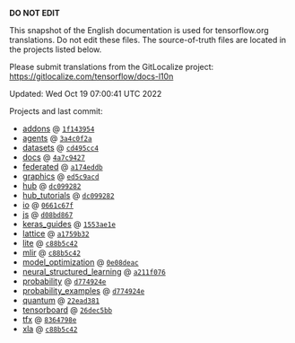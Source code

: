 __DO NOT EDIT__

This snapshot of the English documentation is used for tensorflow.org
translations. Do not edit these files. The source-of-truth files are located in
the projects listed below.

Please submit translations from the GitLocalize project: https://gitlocalize.com/tensorflow/docs-l10n

Updated: Wed Oct 19 07:00:41 UTC 2022

Projects and last commit:

- [addons](https://github.com/tensorflow/addons/tree/master/docs) @ <a href='https://github.com/tensorflow/addons/commit/1f14395415deb3e2dc94da6528ba461ea50c3bfb'><code>1f143954</code></a>
- [agents](https://github.com/tensorflow/agents/tree/master/docs) @ <a href='https://github.com/tensorflow/agents/commit/3a4c0f2a842584a1753cab96ef6309f84bb18705'><code>3a4c0f2a</code></a>
- [datasets](https://github.com/tensorflow/datasets/tree/master/docs) @ <a href='https://github.com/tensorflow/datasets/commit/cd495cc46fe776dfb4ef3aa1681a9257278f87c9'><code>cd495cc4</code></a>
- [docs](https://github.com/tensorflow/docs/tree/master/site/en) @ <a href='https://github.com/tensorflow/docs/commit/4a7c94274eec86dc1e0f2637fdb4e6074b3127fc'><code>4a7c9427</code></a>
- [federated](https://github.com/tensorflow/federated/tree/main/docs) @ <a href='https://github.com/tensorflow/federated/commit/a174eddb8632105923b5a1c734b5624aec53cd68'><code>a174eddb</code></a>
- [graphics](https://github.com/tensorflow/graphics/tree/master/tensorflow_graphics/g3doc) @ <a href='https://github.com/tensorflow/graphics/commit/ed5c9acd2e7b8d44bb23cc0120acea74fdbb77ea'><code>ed5c9acd</code></a>
- [hub](https://github.com/tensorflow/hub/tree/master/docs) @ <a href='https://github.com/tensorflow/hub/commit/dc09928245859416e741a47a7b0f29ec1689eb69'><code>dc099282</code></a>
- [hub_tutorials](https://github.com/tensorflow/hub/tree/master/examples/colab) @ <a href='https://github.com/tensorflow/hub/commit/dc09928245859416e741a47a7b0f29ec1689eb69'><code>dc099282</code></a>
- [io](https://github.com/tensorflow/io/tree/master/docs) @ <a href='https://github.com/tensorflow/io/commit/0661c67f8e7f9e33aca9179afbadee71dd48171c'><code>0661c67f</code></a>
- [js](https://github.com/tensorflow/tfjs-website/tree/master/docs) @ <a href='https://github.com/tensorflow/tfjs-website/commit/d08bd867445dd5323afd4586a3595c22768adae7'><code>d08bd867</code></a>
- [keras_guides](https://github.com/tensorflow/docs/tree/snapshot-keras/site/en/guide/keras) @ <a href='https://github.com/tensorflow/docs/commit/1553ae1e4a149be71703e2ee60173b3d1e0e8c00'><code>1553ae1e</code></a>
- [lattice](https://github.com/tensorflow/lattice/tree/master/docs) @ <a href='https://github.com/tensorflow/lattice/commit/a1759b3243131cafca37d46b1977362dec8abee3'><code>a1759b32</code></a>
- [lite](https://github.com/tensorflow/tensorflow/tree/master/tensorflow/lite/g3doc) @ <a href='https://github.com/tensorflow/tensorflow/commit/c88b5c42cd1335b948eb52df51bcfee7521e0345'><code>c88b5c42</code></a>
- [mlir](https://github.com/tensorflow/tensorflow/tree/master/tensorflow/compiler/mlir/g3doc) @ <a href='https://github.com/tensorflow/tensorflow/commit/c88b5c42cd1335b948eb52df51bcfee7521e0345'><code>c88b5c42</code></a>
- [model_optimization](https://github.com/tensorflow/model-optimization/tree/master/tensorflow_model_optimization/g3doc) @ <a href='https://github.com/tensorflow/model-optimization/commit/0e08deac13210ca77bcddcfb258e35e42640a164'><code>0e08deac</code></a>
- [neural_structured_learning](https://github.com/tensorflow/neural-structured-learning/tree/master/g3doc) @ <a href='https://github.com/tensorflow/neural-structured-learning/commit/a211f0762c3b71112b275cd05ff6d579f5316891'><code>a211f076</code></a>
- [probability](https://github.com/tensorflow/probability/tree/main/tensorflow_probability/g3doc) @ <a href='https://github.com/tensorflow/probability/commit/d774924e1f8f66f5a0b4735ba95dd5c927a4ae96'><code>d774924e</code></a>
- [probability_examples](https://github.com/tensorflow/probability/tree/main/tensorflow_probability/examples/jupyter_notebooks) @ <a href='https://github.com/tensorflow/probability/commit/d774924e1f8f66f5a0b4735ba95dd5c927a4ae96'><code>d774924e</code></a>
- [quantum](https://github.com/tensorflow/quantum/tree/master/docs) @ <a href='https://github.com/tensorflow/quantum/commit/22ead381acb6446d11b4be17e03d8a57fe59a429'><code>22ead381</code></a>
- [tensorboard](https://github.com/tensorflow/tensorboard/tree/master/docs) @ <a href='https://github.com/tensorflow/tensorboard/commit/26dec5bb076883f266d6e08a58b177b469582006'><code>26dec5bb</code></a>
- [tfx](https://github.com/tensorflow/tfx/tree/master/docs) @ <a href='https://github.com/tensorflow/tfx/commit/8364798ee77142c2e856fe896c09057dd0545404'><code>8364798e</code></a>
- [xla](https://github.com/tensorflow/tensorflow/tree/master/tensorflow/compiler/xla/g3doc) @ <a href='https://github.com/tensorflow/tensorflow/commit/c88b5c42cd1335b948eb52df51bcfee7521e0345'><code>c88b5c42</code></a>

